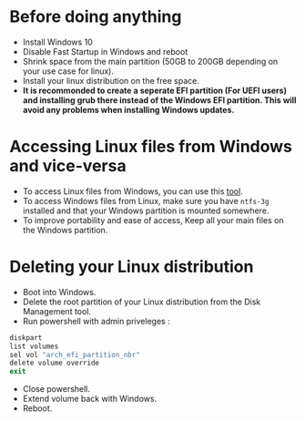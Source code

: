 # Before doing anything

- Install Windows 10
- Disable Fast Startup in Windows and reboot
- Shrink space from the main partition (50GB to 200GB depending on your use case for linux).
- Install your linux distribution on the free space.
- **It is recommonded to create a seperate EFI partition (For UEFI users) and installing grub there instead of the Windows EFI partition. This will avoid any problems when installing Windows updates.**

# Accessing Linux files from Windows and vice-versa

- To access Linux files from Windows, you can use this [tool](https://www.diskinternals.com/linux-reader/).
- To access Windows files from Linux, make sure you have `ntfs-3g` installed and that your Windows partition is mounted somewhere.
- To improve portability and ease of access, Keep all your main files on the Windows partition.

# Deleting your Linux distribution

- Boot into Windows.
- Delete the root partition of your Linux distribution from the Disk Management tool.
- Run powershell with admin priveleges :

```powershell
diskpart
list volumes
sel vol "arch_efi_partition_nbr"
delete volume override
exit
```

- Close powershell.
- Extend volume back with Windows.
- Reboot.
